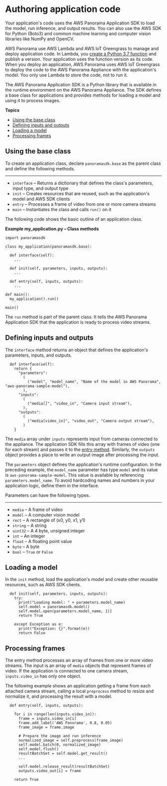 # Authoring application code<a name="applications-code"></a>

Your application's code uses the AWS Panorama Application SDK to load the model, run inference, and output results\. You can also use the AWS SDK for Python \(Boto3\) and common machine learning and computer vision libraries like NumPy and OpenCV\.

AWS Panorama use AWS Lambda and AWS IoT Greengrass to manage and deploy application code\. In Lambda, you [create a Python 3\.7 function](gettingstarted-deploy.md) and publish a version\. Your application uses the function version as its code\. When you deploy an application, AWS Panorama uses AWS IoT Greengrass to deploy the code to the AWS Panorama Appliance with the application's model\. You only use Lambda to store the code, not to run it\.

The AWS Panorama Application SDK is a Python library that is available in the runtime environment on the AWS Panorama Appliance\. The SDK defines a base class for applications and provides methods for loading a model and using it to process images\.

**Topics**
+ [Using the base class](#applications-code-base)
+ [Defining inputs and outputs](#applications-code-parameters)
+ [Loading a model](#applications-code-model)
+ [Processing frames](#applications-code-frames)

## Using the base class<a name="applications-code-base"></a>

To create an application class, declare `panoramasdk.base` as the parent class and define the following methods\.

****
+ `interface` – Returns a dictionary that defines the class's parameters, input type, and output type
+ `init` – Creates resources that are reused, such as the application's model and AWS SDK clients
+ `entry` – Processes a frame of video from one or more camera streams
+ `main` – Instantiates the class and calls `run()` on it

The following code shows the basic outline of an application class\.

**Example my\_application\.py – Class methods**  

```
import panoramasdk

class my_application(panoramasdk.base):

  def interface(self):
    ...

  def init(self, parameters, inputs, outputs):
    ...

  def entry(self, inputs, outputs):
    ...

def main():
  my_application().run()

main()
```

The `run` method is part of the parent class\. It tells the AWS Panorama Application SDK that the application is ready to process video streams\.

## Defining inputs and outputs<a name="applications-code-parameters"></a>

The `interface` method returns an object that defines the application's parameters, inputs, and outputs\.

```
  def interface(self):
    return {
      "parameters":
        (
          ("model", "model_name", "Name of the model in AWS Panorama", "aws-panorama-sample-model"),
        ),
      "inputs":
        (
          ("media[]", "video_in", "Camera input stream"),
        ),
      "outputs":
        (
          ("media[video_in]", "video_out", "Camera output stream"),
        )
    }
```

The `media` array under `inputs` represents input from cameras connected to the appliance\. The application SDK fills this array with frames of video \(one for each stream\) and passes it to the [entry method](#applications-code-frames)\. Similarly, the `outputs` object provides a place to write an output image after processing the input\.

The `parameters` object defines the application's runtime configuration\. In the preceding example, the `model_name` parameter has type `model` and its value is `aws-panorama-sample-model`\. This value is available by referencing `parameters.model_name`\. To avoid hardcoding names and numbers in your application logic, define them in the interface\.

Parameters can have the following types\.

****
+ `media` – A frame of video
+ `model` – A computer vision model
+ `rect` – A rectangle of \(x0, y0, x1, y1\)
+ `string` – A string
+ `uint32` – A 4 byte, unsigned integer
+ `int` – An integer
+ `float` – A floating point value
+ `byte` – A byte
+ `bool` – `True` or `False`

## Loading a model<a name="applications-code-model"></a>

In the `init` method, load the application's model and create other reusable resources, such as AWS SDK clients\.

```
  def init(self, parameters, inputs, outputs):
    try:
      print("Loading model: " + parameters.model_name)
      self.model = panoramasdk.model()
      self.model.open(parameters.model_name, 1)]
      return True
  
    except Exception as e:
      print("Exception: {}".format(e))
      return False
```

## Processing frames<a name="applications-code-frames"></a>

The entry method processes an array of frames from one or more video streams\. The input is an array of `media` objects that represent frames of video\. If the application is connected to one camera stream, `inputs.video_in` has only one object\.

The following example shows an application getting a frame from each attached camera stream, calling a local `preprocess` method to resize and normalize it, and processing the result with a model\.

```
  def entry(self, inputs, outputs):

    for i in range(len(inputs.video_in)):
      frame = inputs.video_in[i]
      frame.add_label('AWS Panorama', 0.8, 0.05)
      frame_image = frame.image

      # Prepare the image and run inference
      normalized_image = self.preprocess(frame_image)
      self.model.batch(0, normalized_image)
      self.model.flush()
      resultBatchSet = self.model.get_result()
      ...

      self.model.release_result(resultBatchSet)
      outputs.video_out[i] = frame

    return True
```